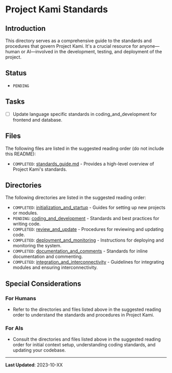 # Project Kami Standards

## Introduction
This directory serves as a comprehensive guide to the standards and procedures that govern Project Kami. It's a crucial resource for anyone—human or AI—involved in the development, testing, and deployment of the project.

## Status
- `PENDING`

## Tasks
- [ ] Update language specific standards in coding_and_development for frontend and database.

## Files
The following files are listed in the suggested reading order (do not include this README):
- `COMPLETED`: [standards_guide.md](./standards_guide.md) - Provides a high-level overview of Project Kami's standards.

## Directories
The following directories are listed in the suggested reading order:

- `COMPLETED`: [initialization_and_startup](./initialization_and_startup) - Guides for setting up new projects or modules.
- `PENDING`: [coding_and_development](./coding_and_development) - Standards and best practices for writing code.
- `COMPLETED`: [review_and_update](./review_and_update) - Procedures for reviewing and updating code.
- `COMPLETED`: [deployment_and_monitoring](./deployment_and_monitoring) - Instructions for deploying and monitoring the system.
- `COMPLETED`: [documentation_and_comments](./documentation_and_comments) - Standards for inline documentation and commenting.
- `COMPLETED`: [integration_and_interconnectivity](./integration_and_interconnectivity) - Guidelines for integrating modules and ensuring interconnectivity.

## Special Considerations
### For Humans
- Refer to the directories and files listed above in the suggested reading order to understand the standards and procedures in Project Kami.

### For AIs
- Consult the directories and files listed above in the suggested reading order for initial context setup, understanding coding standards, and updating your codebase.

---
**Last Updated**: 2023-10-XX
